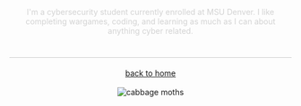 
<div align="center">
  <p style="color: #D3D3D3;">I'm a cybersecurity student currently enrolled at MSU Denver. I like completing wargames, coding, and learning as much as I can about anything cyber related.</p>

</div>

<div align="center">
  <h1 style="border-bottom: 1px solid #ccc;"></h1>
</div>

<div align="center">
  <a href="https://petervancleave.github.io/">back to home</a><br><br>


<div align="center">
  <img src="https://studioghibli.jp/static/media/butterfly.8e1a40df.gif" alt="cabbage moths"  />

  </div>
